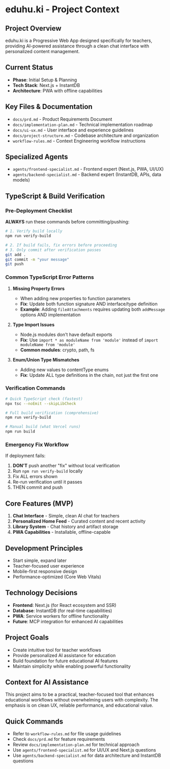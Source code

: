 # eduhu.ki - Project Context

## Project Overview
eduhu.ki is a Progressive Web App designed specifically for teachers, providing AI-powered assistance through a clean chat interface with personalized content management.

## Current Status
- **Phase**: Initial Setup & Planning
- **Tech Stack**: Next.js + InstantDB
- **Architecture**: PWA with offline capabilities

## Key Files & Documentation
- `docs/prd.md` - Product Requirements Document
- `docs/implementation-plan.md` - Technical implementation roadmap
- `docs/ui-ux.md` - User interface and experience guidelines
- `docs/project-structure.md` - Codebase architecture and organization
- `workflow-rules.md` - Context Engineering workflow instructions

## Specialized Agents
- `agents/frontend-specialist.md` - Frontend expert (Next.js, PWA, UI/UX)
- `agents/backend-specialist.md` - Backend expert (InstantDB, APIs, data models)

## TypeScript & Build Verification

### Pre-Deployment Checklist
**ALWAYS** run these commands before committing/pushing:

```bash
# 1. Verify build locally
npm run verify-build

# 2. If build fails, fix errors before proceeding
# 3. Only commit after verification passes
git add .
git commit -m "your message"
git push
```

### Common TypeScript Error Patterns

1. **Missing Property Errors**
   - When adding new properties to function parameters
   - **Fix**: Update both function signature AND interface/type definition
   - **Example**: Adding `fileAttachments` requires updating both `addMessage` options AND implementation

2. **Type Import Issues**
   - Node.js modules don't have default exports
   - **Fix**: Use `import * as moduleName from 'module'` instead of `import moduleName from 'module'`
   - **Common modules**: crypto, path, fs

3. **Enum/Union Type Mismatches**
   - Adding new values to contentType enums
   - **Fix**: Update ALL type definitions in the chain, not just the first one

### Verification Commands

```bash
# Quick TypeScript check (fastest)
npx tsc --noEmit --skipLibCheck

# Full build verification (comprehensive)
npm run verify-build

# Manual build (what Vercel runs)
npm run build
```

### Emergency Fix Workflow
If deployment fails:
1. **DON'T** push another "fix" without local verification
2. Run `npm run verify-build` locally
3. Fix ALL errors shown
4. Re-run verification until it passes
5. THEN commit and push

## Core Features (MVP)
1. **Chat Interface** - Simple, clean AI chat for teachers
2. **Personalized Home Feed** - Curated content and recent activity
3. **Library System** - Chat history and artifact storage
4. **PWA Capabilities** - Installable, offline-capable

## Development Principles
- Start simple, expand later
- Teacher-focused user experience
- Mobile-first responsive design
- Performance-optimized (Core Web Vitals)

## Technology Decisions
- **Frontend**: Next.js (for React ecosystem and SSR)
- **Database**: InstantDB (for real-time capabilities)
- **PWA**: Service workers for offline functionality
- **Future**: MCP integration for enhanced AI capabilities

## Project Goals
- Create intuitive tool for teacher workflows
- Provide personalized AI assistance for education
- Build foundation for future educational AI features
- Maintain simplicity while enabling powerful functionality

## Context for AI Assistance
This project aims to be a practical, teacher-focused tool that enhances educational workflows without overwhelming users with complexity. The emphasis is on clean UX, reliable performance, and educational value.

## Quick Commands
- Refer to `workflow-rules.md` for file usage guidelines
- Check `docs/prd.md` for feature requirements
- Review `docs/implementation-plan.md` for technical approach
- Use `agents/frontend-specialist.md` for UI/UX and Next.js questions
- Use `agents/backend-specialist.md` for data architecture and InstantDB questions